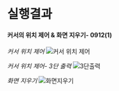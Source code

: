 # 실행결과
#### 커서의 위치 제어 & 화면 지우기- 0912(1)
*커서 위치 제어*
![커서 위치 제어](https://github.com/user-attachments/assets/03bb77c4-ff49-4602-b76d-ee15ae906c84)

*커서 위치 제어- 3단 출력*
![3단출력](https://github.com/user-attachments/assets/86dbf31d-4ea8-4fd5-bbe8-3743d8f212ed)

*화면 지우기*
![화면지우기](https://github.com/user-attachments/assets/5eaa35e1-5152-4a5e-b7d6-9d28e6d3f305)
